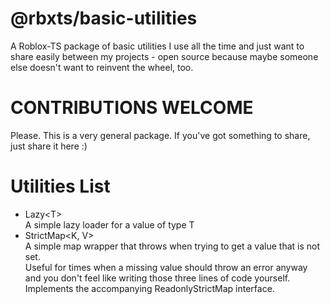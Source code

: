 # @rbxts/basic-utilities
A Roblox-TS package of basic utilities I use all the time and just want to share easily between my projects - open source because maybe someone else doesn't want to reinvent the wheel, too.

# CONTRIBUTIONS WELCOME
Please. This is a very general package. If you've got something to share, just share it here :)

# Utilities List
 - Lazy&lt;T&gt; \
 A simple lazy loader for a value of type T
 - StrictMap&lt;K, V&gt; \
 A simple map wrapper that throws when trying to get a value that is not set. \
 Useful for times when a missing value should throw an error anyway and you don't feel like writing those three lines of code yourself. \
 Implements the accompanying ReadonlyStrictMap interface.
